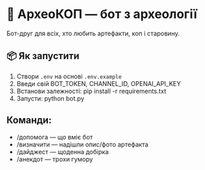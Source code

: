 # 🤖 АрхеоКОП — бот з археології

Бот-друг для всіх, хто любить артефакти, коп і старовину.

## 📦 Як запустити

1. Створи `.env` на основі `.env.example`
2. Введи свій BOT_TOKEN, CHANNEL_ID, OPENAI_API_KEY
3. Встанови залежності:
   pip install -r requirements.txt
4. Запусти:
   python bot.py

## Команди:

- /допомога — що вміє бот
- /визначити — надішли опис/фото артефакта
- /дайджест — щоденна добірка
- /анекдот — трохи гумору